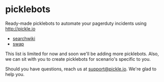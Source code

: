 picklebots
==========

Ready-made picklebots to automate your pagerduty incidents using http://pickle.io

* [searchwiki](https://github.com/pickleio/picklebots/tree/master/searchwiki.bot)
* [swap](https://github.com/pickleio/picklebots/tree/master/swap.bot)



This list is limited for now and soon we'll be adding more picklebots. Also, we can sit with you to create picklebots for scenario's specific to you.

Should you have questions, reach us at support@pickle.io. We're glad to help you.
